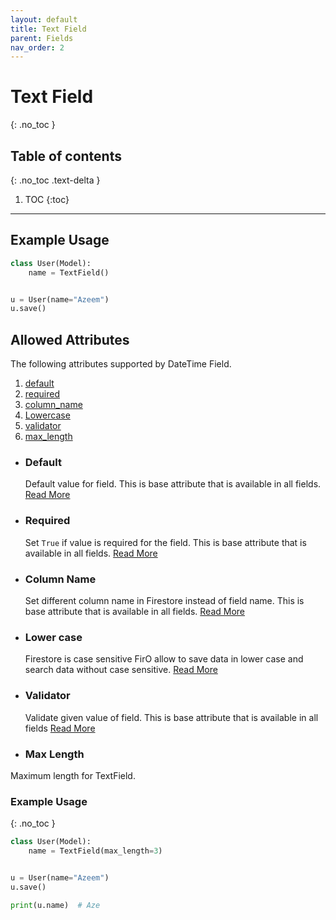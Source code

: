 ```yaml
---
layout: default
title: Text Field
parent: Fields
nav_order: 2
---
```


# Text Field

{: .no_toc }

## Table of contents

{: .no_toc .text-delta }

1. TOC
   {:toc}

---

## Example Usage

```python
class User(Model):
    name = TextField()


u = User(name="Azeem")
u.save()
```

## Allowed Attributes

The following attributes supported by DateTime Field.

1. [default](#default)
2. [required](#required)
3. [column_name](#column-name)
4. [Lowercase](#lower-case)
5. [validator](#validator)
6. [max_length](#max-length)

- ### Default

  Default value for field. This is base attribute that is available in all fields. [Read More](fields/field/#default)

- ### Required

  Set `True` if value is required for the field. This is base attribute that is available in all fields. [Read More](fields/field/#required)

- ### Column Name

  Set different column name in Firestore instead of field name. This is base attribute that is available in all fields. [Read More](fields/field/#column-name)

- ### Lower case

  Firestore is case sensitive FirO allow to save data in lower case and search data without case sensitive. [Read More](fields/field/#to-lowercase)

- ### Validator

  Validate given value of field. This is base attribute that is available in all fields [Read More](fields/field/#validator)

- ### Max Length

Maximum length for TextField.

### Example Usage

{: .no_toc }

```python
class User(Model):
    name = TextField(max_length=3)


u = User(name="Azeem")
u.save()

print(u.name)  # Aze
```
